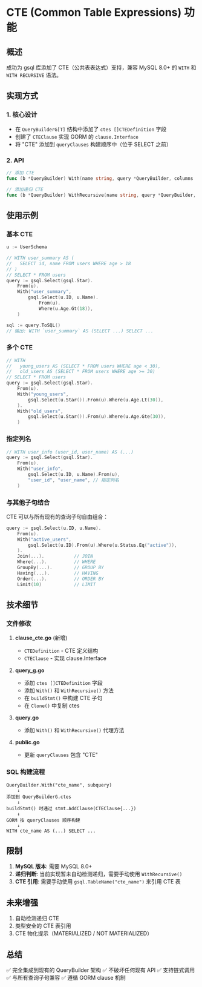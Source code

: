 # CTE (Common Table Expressions) 功能

## 概述

成功为 gsql 库添加了 CTE（公共表表达式）支持，兼容 MySQL 8.0+ 的 `WITH` 和 `WITH RECURSIVE` 语法。

## 实现方式

### 1. 核心设计

- 在 `QueryBuilderG[T]` 结构中添加了 `ctes []CTEDefinition` 字段
- 创建了 `CTEClause` 实现 GORM 的 `clause.Interface`
- 将 "CTE" 添加到 `queryClauses` 构建顺序中（位于 SELECT 之前）

### 2. API

```go
// 添加 CTE
func (b *QueryBuilder) With(name string, query *QueryBuilder, columns ...string) *QueryBuilder

// 添加递归 CTE
func (b *QueryBuilder) WithRecursive(name string, query *QueryBuilder, columns ...string) *QueryBuilder
```

## 使用示例

### 基本 CTE

```go
u := UserSchema

// WITH user_summary AS (
//   SELECT id, name FROM users WHERE age > 18
// )
// SELECT * FROM users
query := gsql.Select(gsql.Star).
    From(u).
    With("user_summary",
        gsql.Select(u.ID, u.Name).
            From(u).
            Where(u.Age.Gt(18)),
    )

sql := query.ToSQL()
// 输出: WITH `user_summary` AS (SELECT ...) SELECT ...
```

### 多个 CTE

```go
// WITH 
//   young_users AS (SELECT * FROM users WHERE age < 30),
//   old_users AS (SELECT * FROM users WHERE age >= 30)
// SELECT * FROM users
query := gsql.Select(gsql.Star).
    From(u).
    With("young_users",
        gsql.Select(u.Star()).From(u).Where(u.Age.Lt(30)),
    ).
    With("old_users",
        gsql.Select(u.Star()).From(u).Where(u.Age.Gte(30)),
    )
```

### 指定列名

```go
// WITH user_info (user_id, user_name) AS (...)
query := gsql.Select(gsql.Star).
    From(u).
    With("user_info",
        gsql.Select(u.ID, u.Name).From(u),
        "user_id", "user_name", // 指定列名
    )
```

### 与其他子句结合

CTE 可以与所有现有的查询子句自由组合：

```go
query := gsql.Select(u.ID, u.Name).
    From(u).
    With("active_users",
        gsql.Select(u.ID).From(u).Where(u.Status.Eq("active")),
    ).
    Join(...).           // JOIN
    Where(...).          // WHERE
    GroupBy(...).        // GROUP BY
    Having(...).         // HAVING
    Order(...).          // ORDER BY
    Limit(10)            // LIMIT
```

## 技术细节

### 文件修改

1. **clause_cte.go** (新增)
   - `CTEDefinition` - CTE 定义结构
   - `CTEClause` - 实现 clause.Interface

2. **query_g.go**
   - 添加 `ctes []CTEDefinition` 字段
   - 添加 `With()` 和 `WithRecursive()` 方法
   - 在 `buildStmt()` 中构建 CTE 子句
   - 在 `Clone()` 中复制 ctes

3. **query.go**
   - 添加 `With()` 和 `WithRecursive()` 代理方法

4. **public.go**
   - 更新 `queryClauses` 包含 "CTE"

### SQL 构建流程

```
QueryBuilder.With("cte_name", subquery)
    ↓
添加到 QueryBuilderG.ctes
    ↓
buildStmt() 时通过 stmt.AddClause(CTEClause{...})
    ↓
GORM 按 queryClauses 顺序构建
    ↓
WITH cte_name AS (...) SELECT ...
```

## 限制

1. **MySQL 版本**: 需要 MySQL 8.0+
2. **递归判断**: 当前实现暂未自动检测递归，需要手动使用 `WithRecursive()`
3. **CTE 引用**: 需要手动使用 `gsql.TableName("cte_name")` 来引用 CTE 表

## 未来增强

1. 自动检测递归 CTE
2. 类型安全的 CTE 表引用
3. CTE 物化提示（MATERIALIZED / NOT MATERIALIZED）

## 总结

✅ 完全集成到现有的 QueryBuilder 架构
✅ 不破坏任何现有 API
✅ 支持链式调用
✅ 与所有查询子句兼容
✅ 遵循 GORM clause 机制

